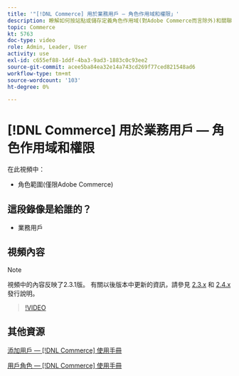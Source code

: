 ```yaml
---
title: '"[!DNL Commerce] 用於業務用戶 — 角色作用域和權限」'
description: 瞭解如何按站點或儲存定義角色作用域(對Adobe Commerce而言除外)和關聯權限。
topic: Commerce
kt: 5763
doc-type: video
role: Admin, Leader, User
activity: use
exl-id: c655ef88-1ddf-4ba3-9ad3-1883c0c93ee2
source-git-commit: acee5ba84ea32e14a743cd269f77ced821548ad6
workflow-type: tm+mt
source-wordcount: '103'
ht-degree: 0%

---
```


# [!DNL Commerce] 用於業務用戶 — 角色作用域和權限

在此視頻中：

- 角色範圍(僅限Adobe Commerce)

## 這段錄像是給誰的？

- 業務用戶

## 視頻內容

>[!NOTE]
>
>視頻中的內容反映了2.3.1版。 有關以後版本中更新的資訊，請參見 [ 2.3.x](https://devdocs.magento.com/guides/v2.3/release-notes/bk-release-notes.html) 和 [2.4.x](https://devdocs.magento.com/guides/v2.4/release-notes/bk-release-notes.html) 發行說明。

>[!VIDEO](https://video.tv.adobe.com/v/35948?quality=12&learn=on)

## 其他資源

[添加用戶 —  [!DNL Commerce] 使用手冊](https://docs.magento.com/user-guide/system/permissions-users-all.html)

[用戶角色 —  [!DNL Commerce] 使用手冊](https://docs.magento.com/user-guide/system/permissions-user-roles.html)
